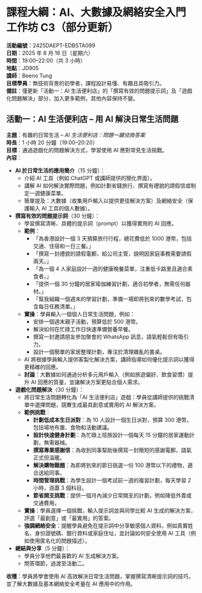 # 課程大綱：AI、大數據及網絡安全入門工作坊 C3（部分更新）

**活動編號**：2425DAEPT-EDBSTA099  
**日期**：2025 年 8 月 16 日（星期六）  
**時間**：19:00–22:00（共 3 小時）  
**地點**：JD905  
**講師**：Beeno Tung  
**目標學員**：無技術背景的初學者，課程設計易懂、有趣且具吸引力。  
**備註**：僅更新「活動一：AI 生活便利店」的「撰寫有效的問題提示詞」及「遊戲化問題解決」部分，加入更多範例，其他內容保持不變。

## 活動一：AI 生活便利店 – 用 AI 解決日常生活問題

**主題**：有趣的日常生活 – _AI 生活便利店：問題一鍵兌換答案_  
**時長**：1 小時 20 分鐘（19:00–20:20）  
**目標**：通過遊戲化的問題解決方式，學習使用 AI 應對常見生活挑戰。  
**內容**：

- **AI 於日常生活的應用簡介**（15 分鐘）：
  - 介紹 AI 工具（例如 ChatGPT 或講師提供的簡化界面）。
  - 講解 AI 如何解決實際問題，例如計劃省錢旅行、撰寫有禮貌的請假信或制定一週健康菜單。
  - 簡單提及：大數據（收集用戶輸入以提供更佳解決方案）及網絡安全（保護輸入 AI 工具的個人數據）。
- **撰寫有效的問題提示詞**（30 分鐘）：
  - 學習撰寫清晰、具體的提示詞（prompt）以獲得實用的 AI 回應。
  - **範例**：
    - 「為香港設計一個 3 天預算旅行行程，總花費低於 1000 港幣，包括交通、住宿和一日三餐。」
    - 「撰寫一封禮貌的請假電郵，給公司主管，說明因家庭事務需要請假兩天。」
    - 「為一個 4 人家庭設計一週的健康晚餐菜單，注重低卡路里且適合素食者。」
    - 「提供一個 30 分鐘的居家瑜伽練習計劃，適合初學者，無需任何器材。」
    - 「幫我組織一個週末的學習計劃，準備一場即將到來的數學考試，包含每日任務清單。」
  - **實操**：學員輸入一個個人日常生活問題，例如：
    - 安排一個週末親子活動，預算低於 500 港幣。
    - 解決如何在忙碌工作日快速準備營養早餐。
    - 撰寫一封邀請朋友參加聚會的 WhatsApp 訊息，語氣輕鬆但有吸引力。
    - 設計一個簡單的家居整理計劃，專注於清理雜亂的書桌。
  - AI 將根據學員輸入提供客製化解決方案，講師指導如何優化提示詞以獲得更精確的回應。
  - **討論**：大數據如何通過分析多元用戶輸入（例如旅遊偏好、飲食習慣）提升 AI 回應的質量，並讓解決方案更貼合個人需求。
- **遊戲化問題解決**（30 分鐘）：
  - 將日常生活問題轉化為「AI 生活便利店」遊戲：學員從講師提供的挑戰清單中選擇問題，競賽生成最具創意或實用的 AI 解決方案。
  - **範例挑戰**：
    - **計劃低成本生日派對**：為 10 人設計一個生日派對，預算 300 港幣，包括場地布置、食物和活動建議。
    - **設計快速健身計劃**：為忙碌上班族設計一個每天 15 分鐘的居家運動計劃，無需器械。
    - **撰寫專業感謝信**：為收到同事幫助後撰寫一封簡短的感謝電郵，語氣正式但溫暖。
    - **解決購物難題**：為即將到來的節日挑選一份 100 港幣以下的禮物，適合送給同事。
    - **時間管理挑戰**：為學生設計一個考試前一週的複習計劃，每天學習 2 小時，涵蓋 3 個科目。
    - **節省開支挑戰**：提供一個月內減少日常開支的計劃，例如降低外賣或交通費用。
  - **實操**：學員選擇一個挑戰，輸入提示詞並與同學比較 AI 生成的解決方案，評選「最創意」或「最實用」的答案。
  - **強調網絡安全**：提醒學員避免在提示詞中分享敏感個人資料，例如真實姓名、身份證號碼、銀行資料或家庭住址，並討論如何安全使用 AI 工具（例如使用匿名化的問題描述）。
- **總結與分享**（5 分鐘）：
  - 學員分享他們最喜歡的 AI 生成解決方案。
  - 問答環節，過渡至活動二。

**收穫**：學員將學會使用 AI 高效解決日常生活問題，掌握撰寫清晰提示詞的技巧，並了解大數據及基本網絡安全考量在 AI 應用中的作用。
